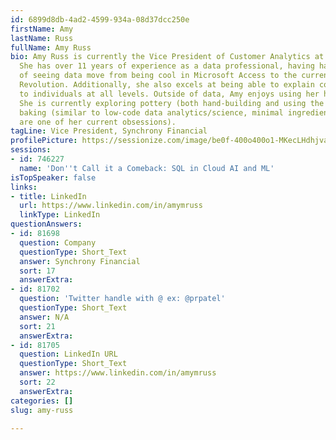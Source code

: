 ```yaml
---
id: 6899d8db-4ad2-4599-934a-08d37dcc250e
firstName: Amy
lastName: Russ
fullName: Amy Russ
bio: Amy Russ is currently the Vice President of Customer Analytics at Synchrony.
  She has over 11 years of experience as a data professional, having had the pleasure
  of seeing data move from being cool in Microsoft Access to the current 4th Industrial
  Revolution. Additionally, she also excels at being able to explain complex topics
  to individuals at all levels. Outside of data, Amy enjoys using her hands to create.
  She is currently exploring pottery (both hand-building and using the wheel) and
  baking (similar to low-code data analytics/science, minimal ingredient baking recipes
  are one of her current obsessions).
tagLine: Vice President, Synchrony Financial
profilePicture: https://sessionize.com/image/be0f-400o400o1-MKecLHdhjvaErkwXmkF1B.png
sessions:
- id: 746227
  name: 'Don''t Call it a Comeback: SQL in Cloud AI and ML'
isTopSpeaker: false
links:
- title: LinkedIn
  url: https://www.linkedin.com/in/amymruss
  linkType: LinkedIn
questionAnswers:
- id: 81698
  question: Company
  questionType: Short_Text
  answer: Synchrony Financial
  sort: 17
  answerExtra:
- id: 81702
  question: 'Twitter handle with @ ex: @prpatel'
  questionType: Short_Text
  answer: N/A
  sort: 21
  answerExtra:
- id: 81705
  question: LinkedIn URL
  questionType: Short_Text
  answer: https://www.linkedin.com/in/amymruss
  sort: 22
  answerExtra:
categories: []
slug: amy-russ

---
```

